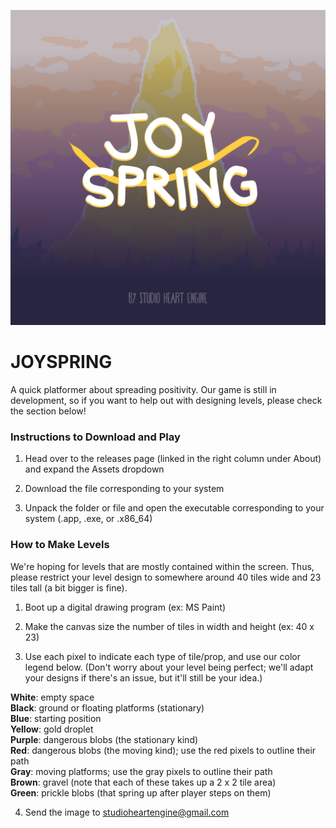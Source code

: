 ![](graphics/marketing/cover.png?raw=true)

# JOYSPRING
A quick platformer about spreading positivity. Our game is still in development, so if you want to help out with designing levels, please check the section below!

### Instructions to Download and Play
1. Head over to the releases page (linked in the right column under About) and expand the Assets dropdown

2. Download the file corresponding to your system

3. Unpack the folder or file and open the executable corresponding to your system (.app, .exe, or .x86_64)

### How to Make Levels
We're hoping for levels that are mostly contained within the screen. Thus, please restrict your level design to somewhere around 40 tiles wide and 23 tiles tall (a bit bigger is fine).
1. Boot up a digital drawing program (ex: MS Paint)

2. Make the canvas size the number of tiles in width and height (ex: 40 x 23)

3. Use each pixel to indicate each type of tile/prop, and use our color legend below. (Don't worry about your level being perfect; we'll adapt your designs if there's an issue, but it'll still be your idea.)    

**White**: empty space   
**Black**: ground or floating platforms (stationary)   
**Blue**: starting position   
**Yellow**: gold droplet   
**Purple**: dangerous blobs (the stationary kind)   
**Red**: dangerous blobs (the moving kind); use the red pixels to outline their path   
**Gray**: moving platforms; use the gray pixels to outline their path   
**Brown**: gravel (note that each of these takes up a 2 x 2 tile area)   
**Green**: prickle blobs (that spring up after player steps on them)   

4. Send the image to studioheartengine@gmail.com
